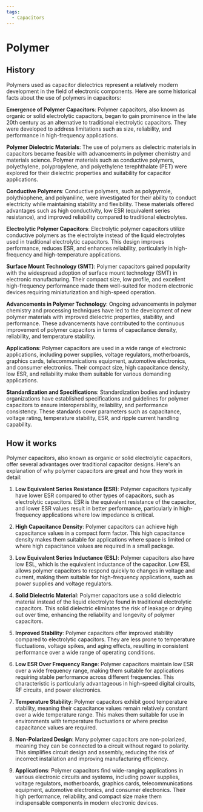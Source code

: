 ```yaml
---
tags:
  - Capacitors
---
```


# Polymer

## History

Polymers used as capacitor dielectrics represent a relatively modern development in the field of electronic components. Here are some historical facts about the use of polymers in capacitors:

**Emergence of Polymer Capacitors**: Polymer capacitors, also known as organic or solid electrolytic capacitors, began to gain prominence in the late 20th century as an alternative to traditional electrolytic capacitors. They were developed to address limitations such as size, reliability, and performance in high-frequency applications.

**Polymer Dielectric Materials**: The use of polymers as dielectric materials in capacitors became feasible with advancements in polymer chemistry and materials science. Polymer materials such as conductive polymers, polyethylene, polypropylene, and polyethylene terephthalate (PET) were explored for their dielectric properties and suitability for capacitor applications.

**Conductive Polymers**: Conductive polymers, such as polypyrrole, polythiophene, and polyaniline, were investigated for their ability to conduct electricity while maintaining stability and flexibility. These materials offered advantages such as high conductivity, low ESR (equivalent series resistance), and improved reliability compared to traditional electrolytes.

**Electrolytic Polymer Capacitors**: Electrolytic polymer capacitors utilize conductive polymers as the electrolyte instead of the liquid electrolytes used in traditional electrolytic capacitors. This design improves performance, reduces ESR, and enhances reliability, particularly in high-frequency and high-temperature applications.

**Surface Mount Technology (SMT)**: Polymer capacitors gained popularity with the widespread adoption of surface mount technology (SMT) in electronic manufacturing. Their compact size, low profile, and excellent high-frequency performance made them well-suited for modern electronic devices requiring miniaturization and high-speed operation.

**Advancements in Polymer Technology**: Ongoing advancements in polymer chemistry and processing techniques have led to the development of new polymer materials with improved dielectric properties, stability, and performance. These advancements have contributed to the continuous improvement of polymer capacitors in terms of capacitance density, reliability, and temperature stability.

**Applications**: Polymer capacitors are used in a wide range of electronic applications, including power supplies, voltage regulators, motherboards, graphics cards, telecommunications equipment, automotive electronics, and consumer electronics. Their compact size, high capacitance density, low ESR, and reliability make them suitable for various demanding applications.

**Standardization and Specifications**: Standardization bodies and industry organizations have established specifications and guidelines for polymer capacitors to ensure interoperability, reliability, and performance consistency. These standards cover parameters such as capacitance, voltage rating, temperature stability, ESR, and ripple current handling capability.

## How it works

Polymer capacitors, also known as organic or solid electrolytic capacitors, offer several advantages over traditional capacitor designs. Here's an explanation of why polymer capacitors are great and how they work in detail:

1. **Low Equivalent Series Resistance (ESR)**: Polymer capacitors typically have lower ESR compared to other types of capacitors, such as electrolytic capacitors. ESR is the equivalent resistance of the capacitor, and lower ESR values result in better performance, particularly in high-frequency applications where low impedance is critical.

2. **High Capacitance Density**: Polymer capacitors can achieve high capacitance values in a compact form factor. This high capacitance density makes them suitable for applications where space is limited or where high capacitance values are required in a small package.

3. **Low Equivalent Series Inductance (ESL)**: Polymer capacitors also have low ESL, which is the equivalent inductance of the capacitor. Low ESL allows polymer capacitors to respond quickly to changes in voltage and current, making them suitable for high-frequency applications, such as power supplies and voltage regulators.

4. **Solid Dielectric Material**: Polymer capacitors use a solid dielectric material instead of the liquid electrolyte found in traditional electrolytic capacitors. This solid dielectric eliminates the risk of leakage or drying out over time, enhancing the reliability and longevity of polymer capacitors.

5. **Improved Stability**: Polymer capacitors offer improved stability compared to electrolytic capacitors. They are less prone to temperature fluctuations, voltage spikes, and aging effects, resulting in consistent performance over a wide range of operating conditions.

6. **Low ESR Over Frequency Range**: Polymer capacitors maintain low ESR over a wide frequency range, making them suitable for applications requiring stable performance across different frequencies. This characteristic is particularly advantageous in high-speed digital circuits, RF circuits, and power electronics.

7. **Temperature Stability**: Polymer capacitors exhibit good temperature stability, meaning their capacitance values remain relatively constant over a wide temperature range. This makes them suitable for use in environments with temperature fluctuations or where precise capacitance values are required.

8. **Non-Polarized Design**: Many polymer capacitors are non-polarized, meaning they can be connected to a circuit without regard to polarity. This simplifies circuit design and assembly, reducing the risk of incorrect installation and improving manufacturing efficiency.

9. **Applications**: Polymer capacitors find wide-ranging applications in various electronic circuits and systems, including power supplies, voltage regulators, motherboards, graphics cards, telecommunications equipment, automotive electronics, and consumer electronics. Their high performance, reliability, and compact size make them indispensable components in modern electronic devices.
